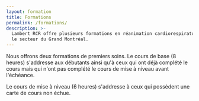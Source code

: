 ```yaml
---
layout: formation
title: Formations
permalink: /formations/
description: >-
  Lambert RCR offre plusieurs formations en réanimation cardiorespiratoire dans
  le secteur du Grand Montréal.
---
```

Nous offrons deux formations de premiers soins. Le cours de base (8 heures) s'addresse aux débutants ainsi qu'à ceux qui ont déjà complété le cours mais qui n'ont pas complété le cours de mise à niveau avant l'échéance.

Le cours de mise à niveau (6 heures) s'addresse à ceux qui possèdent une carte de cours non échue.
